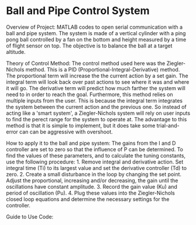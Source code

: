 # Ball and Pipe Control System
Overview of Project: MATLAB codes to open serial communication with a ball and pipe system. The system is made of a vertical cylinder with a ping pong ball controlled by a fan on the bottom and height measured by a time of flight sensor on top. The objective is to balance the ball at a target altitude. 

Theory of Control Method: The control method used here was the Ziegler-Nichols method. This is a PID (Proportional-Integral-Derivative) method. The proportional term will increase the the current action by a set gain. The integral term will look back over past actions to see where it was and where it will go. The derivative term will predict how much farther the system will need to in order to reach the goal. Furthermore, this method relies on multiple inputs from the user. This is because the integral term integrates the system between the current action and the previous one. So instead of acting like a 'smart system', a Ziegler-Nichols system will rely on user inputs to find the perect range for the system to operate at. The advantage to this method is that it is simple to implement, but it does take some trial-and-error can can be aggressive with overshoot. 

How to apply it to the ball and pipe system: The gains from the I and D controller are set to zero so that the influence of P can be determined. To find the values of these parameters, and to calculate the tuning constants, use the following procedure: 1. Remove integral and derivative action. Set integral time (Ti) to its largest value and set the derivative controller (Td) to zero. 2. Create a small disturbance in the loop by changing the set point. Adjust the proportional, increasing and/or decreasing, the gain until the oscillations have constant amplitude. 3.  Record the gain value (Ku) and period of oscillation (Pu). 4. Plug these values into the Ziegler-Nichols closed loop equations and determine the necessary settings for the controller.

Guide to Use Code:
